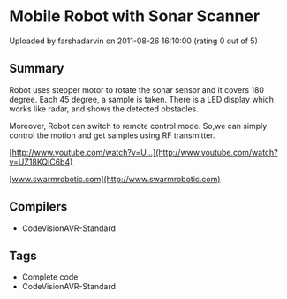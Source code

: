 # Mobile Robot with Sonar Scanner

Uploaded by farshadarvin on 2011-08-26 16:10:00 (rating 0 out of 5)

## Summary

Robot uses stepper motor to rotate the sonar sensor and it covers 180 degree. Each 45 degree, a sample is taken. There is a LED display which works like radar, and shows the detected obstacles.  

Moreover, Robot can switch to remote control mode. So,we can simply control the motion and get samples using RF transmitter.


[http://www.youtube.com/watch?v=U...](http://www.youtube.com/watch?v=UZ18KQiC6b4)


[www.swarmrobotic.com](http://www.swarmrobotic.com)

## Compilers

- CodeVisionAVR-Standard

## Tags

- Complete code
- CodeVisionAVR-Standard
